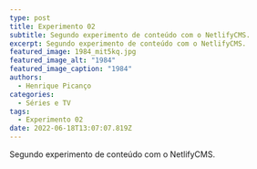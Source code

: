 ```yaml
---
type: post
title: Experimento 02
subtitle: Segundo experimento de conteúdo com o NetlifyCMS.
excerpt: Segundo experimento de conteúdo com o NetlifyCMS.
featured_image: 1984_mit5kq.jpg
featured_image_alt: "1984"
featured_image_caption: "1984"
authors:
  - Henrique Picanço
categories:
  - Séries e TV
tags:
  - Experimento 02
date: 2022-06-18T13:07:07.819Z
---
```

Segundo experimento de conteúdo com o NetlifyCMS.